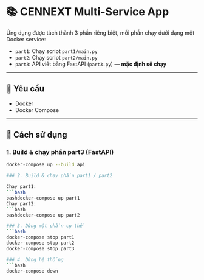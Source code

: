 # 📚 CENNEXT Multi-Service App

Ứng dụng được tách thành 3 phần riêng biệt, mỗi phần chạy dưới dạng một Docker service:

- `part1`: Chạy script `part1/main.py`
- `part2`: Chạy script `part2/main.py`
- `part3`: API viết bằng FastAPI (`part3.py`) — **mặc định sẽ chạy**

---

## 🔧 Yêu cầu

- Docker
- Docker Compose

---

## 🚀 Cách sử dụng

### 1. Build & chạy phần part3 (FastAPI)

```bash
docker-compose up --build api

### 2. Build & chạy phần part1 / part2

Chạy part1:
```bash
bashdocker-compose up part1
Chạy part2:
```bash
bashdocker-compose up part2

### 3. Dừng một phần cụ thể
```bash
docker-compose stop part1
docker-compose stop part2
docker-compose stop part3

### 4. Dừng hệ thống
```bash
docker-compose down

